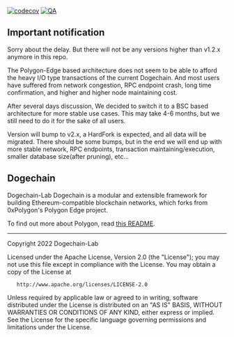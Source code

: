[![codecov](https://codecov.io/gh/dogechain-lab/dogechain/branch/dev/graph/badge.svg?token=EKFM6S9478)](https://codecov.io/gh/dogechain-lab/dogechain)
[![QA](https://github.com/dogechain-lab/dogechain/actions/workflows/actions.yml/badge.svg)](https://github.com/dogechain-lab/dogechain/actions/workflows/actions.yml)

## Important notification

Sorry about the delay. But there will not be any versions higher than v1.2.x anymore in this repo.

The Polygon-Edge based architecture does not seem to be able to afford the heavy I/O type transactions of the current Dogechain. And most users have suffered from network congestion, RPC endpoint crash, long time confirmation, and higher and higher node maintaining cost.

After several days discussion, We decided to switch it to a BSC based architecture for more stable use cases. This may take 4-6 months, but we still need to do it for the sake of all users.

Version will bump to v2.x, a HardFork is expected, and all data will be migrated. There should be some bumps, but in the end we will end up with more stable network, RPC endpoints, transaction maintaining/execution, smaller database size(after pruning), etc...


## Dogechain

Dogechain-Lab Dogechain is a modular and extensible framework for building Ethereum-compatible blockchain networks, which forks from 0xPolygon's Polygon Edge project.

To find out more about Polygon, read [this README](./README-PolygonEdge.md).

---

Copyright 2022 Dogechain-Lab

Licensed under the Apache License, Version 2.0 (the "License");
you may not use this file except in compliance with the License.
You may obtain a copy of the License at

       http://www.apache.org/licenses/LICENSE-2.0

Unless required by applicable law or agreed to in writing, software
distributed under the License is distributed on an "AS IS" BASIS,
WITHOUT WARRANTIES OR CONDITIONS OF ANY KIND, either express or implied.
See the License for the specific language governing permissions and
limitations under the License.
